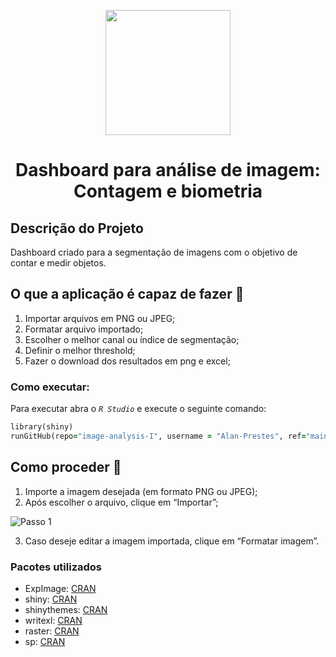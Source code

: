 <p align="center"> <img src="https://user-images.githubusercontent.com/87569077/236585012-9f31c629-35f3-40c3-99de-541efcb9db63.jpg" width="200">
<h1 align="center"> Dashboard para análise de imagem: Contagem e biometria </h3>

## Descrição do Projeto
Dashboard criado para a segmentação de imagens com o objetivo de contar e medir objetos.

## O que a aplicação é capaz de fazer :checkered_flag:
1. Importar arquivos em PNG ou JPEG;
2. Formatar arquivo importado;
3. Escolher o melhor canal ou índice de segmentação;
4. Definir o melhor threshold;
5. Fazer o download dos resultados em png e excel;

### Como executar:
Para executar abra o _`R Studio`_ e execute o seguinte comando:
```ruby
library(shiny)
runGitHub(repo="image-analysis-I", username = "Alan-Prestes", ref="main")
```

## Como proceder :punch:
1. Importe a imagem desejada (em formato PNG ou JPEG);
2. Após escolher o arquivo, clique em “Importar”;

![Passo 1](https://github.com/Alan-Prestes/Image-Analysis-I/assets/87569077/28870b87-535f-473c-9af7-b452507edf53)

3. Caso deseje editar a imagem importada, clique em “Formatar imagem”.

### Pacotes utilizados
* ExpImage: [CRAN](https://cran.r-project.org/web/packages/ExpImage/ExpImage.pdf)
* shiny: [CRAN](https://cran.r-project.org/package=shiny)
* shinythemes: [CRAN](https://cran.r-project.org/package=shinythemes)
* writexl: [CRAN](https://cran.r-project.org/package=writexl)
* raster: [CRAN](https://cran.r-project.org/package=raster)
* sp: [CRAN](https://cran.r-project.org/package=sp)
